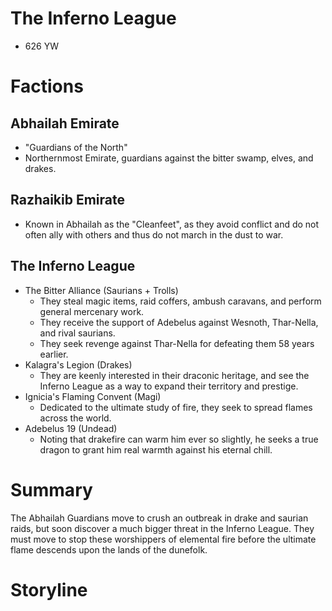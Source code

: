 # The Inferno League
* 626 YW

# Factions
## Abhailah Emirate
* "Guardians of the North"
* Northernmost Emirate, guardians against the bitter swamp, elves, and drakes.

## Razhaikib Emirate
* Known in Abhailah as the "Cleanfeet", as they avoid conflict and do not often ally with others and thus do not march in the dust to war.

## The Inferno League
* The Bitter Alliance (Saurians + Trolls)
  * They steal magic items, raid coffers, ambush caravans, and perform general mercenary work.
  * They receive the support of Adebelus against Wesnoth, Thar-Nella, and rival saurians.
  * They seek revenge against Thar-Nella for defeating them 58 years earlier.
* Kalagra's Legion (Drakes)
  * They are keenly interested in their draconic heritage, and see the Inferno League as a way to expand their territory and prestige.
* Ignicia's Flaming Convent (Magi)
  * Dedicated to the ultimate study of fire, they seek to spread flames across the world.
* Adebelus 19 (Undead)
  * Noting that drakefire can warm him ever so slightly, he seeks a true dragon to grant him real warmth against his eternal chill.

# Summary
The Abhailah Guardians move to crush an outbreak in drake and saurian raids, but soon discover a much bigger threat in the Inferno League. They must move to stop these worshippers of elemental fire before the ultimate flame descends upon the lands of the dunefolk.

# Storyline
